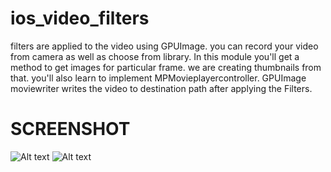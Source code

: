 # ios_video_filters
filters are applied to the video using GPUImage. you can record your video from camera as well as choose from library.
In this module you'll get a method to get images for particular frame. we are creating thumbnails from that.
you'll also learn to implement MPMovieplayercontroller.
GPUImage moviewriter writes the video to destination path after applying the Filters.


# SCREENSHOT
![Alt text](https://github.com/deepakbhati99/ios_video_filters/blob/master/SCREENSHOT_IMG_3301.PNG "Screeshot #1")
![Alt text](https://github.com/deepakbhati99/ios_video_filters/blob/master/SCREENSHOT_IMG_3302.PNG "Screeshot #2")
